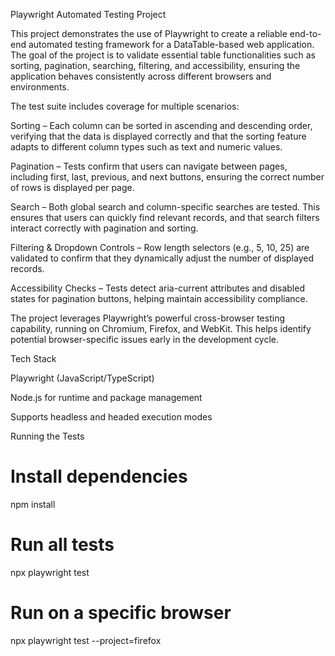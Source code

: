 Playwright Automated Testing Project

This project demonstrates the use of Playwright to create a reliable end-to-end automated testing framework for a DataTable-based web application. The goal of the project is to validate essential table functionalities such as sorting, pagination, searching, filtering, and accessibility, ensuring the application behaves consistently across different browsers and environments.

The test suite includes coverage for multiple scenarios:

Sorting – Each column can be sorted in ascending and descending order, verifying that the data is displayed correctly and that the sorting feature adapts to different column types such as text and numeric values.

Pagination – Tests confirm that users can navigate between pages, including first, last, previous, and next buttons, ensuring the correct number of rows is displayed per page.

Search – Both global search and column-specific searches are tested. This ensures that users can quickly find relevant records, and that search filters interact correctly with pagination and sorting.

Filtering & Dropdown Controls – Row length selectors (e.g., 5, 10, 25) are validated to confirm that they dynamically adjust the number of displayed records.

Accessibility Checks – Tests detect aria-current attributes and disabled states for pagination buttons, helping maintain accessibility compliance.

The project leverages Playwright’s powerful cross-browser testing capability, running on Chromium, Firefox, and WebKit. This helps identify potential browser-specific issues early in the development cycle.

Tech Stack

Playwright (JavaScript/TypeScript)

Node.js for runtime and package management

Supports headless and headed execution modes

Running the Tests
# Install dependencies
npm install

# Run all tests
npx playwright test

# Run on a specific browser
npx playwright test --project=firefox

